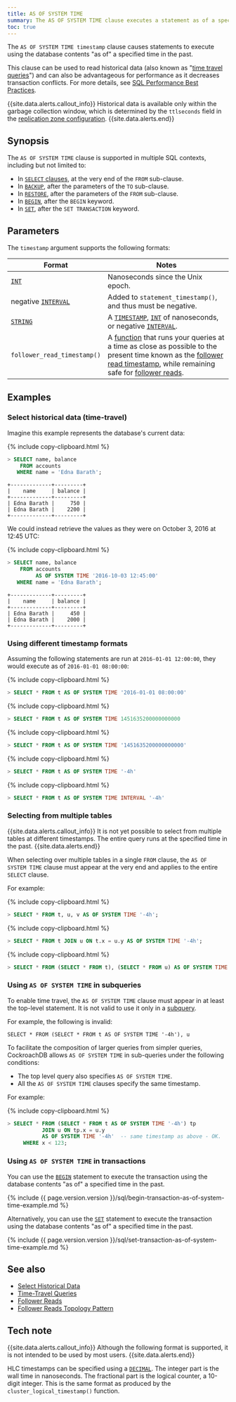 ```yaml
---
title: AS OF SYSTEM TIME
summary: The AS OF SYSTEM TIME clause executes a statement as of a specified time.
toc: true
---
```


The `AS OF SYSTEM TIME timestamp` clause causes statements to execute
using the database contents "as of" a specified time in the past.

This clause can be used to read historical data (also known as "[time
travel queries](https://www.cockroachlabs.com/blog/time-travel-queries-select-witty_subtitle-the_future/)") and can also be advantageous for performance as it decreases
transaction conflicts. For more details, see [SQL Performance Best
Practices](performance-best-practices-overview.html#use-as-of-system-time-to-decrease-conflicts-with-long-running-queries).

{{site.data.alerts.callout_info}}
Historical data is available only within the garbage collection window, which is determined by the `ttlseconds` field in the [replication zone configuration](configure-replication-zones.html).
{{site.data.alerts.end}}

## Synopsis

The `AS OF SYSTEM TIME` clause is supported in multiple SQL contexts,
including but not limited to:

- In [`SELECT` clauses](select-clause.html), at the very end of the `FROM` sub-clause.
- In [`BACKUP`](backup.html), after the parameters of the `TO` sub-clause.
- In [`RESTORE`](restore.html), after the parameters of the `FROM` sub-clause.
- In [`BEGIN`](begin-transaction.html), after the `BEGIN` keyword.
- In [`SET`](set-transaction.html), after the `SET TRANSACTION` keyword.

## Parameters

The `timestamp` argument supports the following formats:

Format | Notes
---|---
[`INT`](int.html) | Nanoseconds since the Unix epoch.
negative [`INTERVAL`](interval.html) | Added to `statement_timestamp()`, and thus must be negative.
[`STRING`](string.html) | A [`TIMESTAMP`](timestamp.html), [`INT`](int.html) of nanoseconds, or negative [`INTERVAL`](interval.html).
`follower_read_timestamp()`| A [function](functions-and-operators.html) that runs your queries at a time as close as possible to the present time known as the [follower read timestamp](follower-reads.html#run-queries-that-use-follower-reads), while remaining safe for [follower reads](follower-reads.html).

## Examples

### Select historical data (time-travel)

Imagine this example represents the database's current data:

{% include copy-clipboard.html %}
~~~ sql
> SELECT name, balance
    FROM accounts
   WHERE name = 'Edna Barath';
~~~
~~~
+-------------+---------+
|    name     | balance |
+-------------+---------+
| Edna Barath |     750 |
| Edna Barath |    2200 |
+-------------+---------+
~~~

We could instead retrieve the values as they were on October 3, 2016 at 12:45 UTC:

{% include copy-clipboard.html %}
~~~ sql
> SELECT name, balance
    FROM accounts
         AS OF SYSTEM TIME '2016-10-03 12:45:00'
   WHERE name = 'Edna Barath';
~~~
~~~
+-------------+---------+
|    name     | balance |
+-------------+---------+
| Edna Barath |     450 |
| Edna Barath |    2000 |
+-------------+---------+
~~~


### Using different timestamp formats

Assuming the following statements are run at `2016-01-01 12:00:00`, they would execute as of `2016-01-01 08:00:00`:

{% include copy-clipboard.html %}
~~~ sql
> SELECT * FROM t AS OF SYSTEM TIME '2016-01-01 08:00:00'
~~~

{% include copy-clipboard.html %}
~~~ sql
> SELECT * FROM t AS OF SYSTEM TIME 1451635200000000000
~~~

{% include copy-clipboard.html %}
~~~ sql
> SELECT * FROM t AS OF SYSTEM TIME '1451635200000000000'
~~~

{% include copy-clipboard.html %}
~~~sql
> SELECT * FROM t AS OF SYSTEM TIME '-4h'
~~~

{% include copy-clipboard.html %}
~~~ sql
> SELECT * FROM t AS OF SYSTEM TIME INTERVAL '-4h'
~~~

### Selecting from multiple tables

{{site.data.alerts.callout_info}}
It is not yet possible to select from multiple tables at different timestamps. The entire query runs at the specified time in the past.
{{site.data.alerts.end}}

When selecting over multiple tables in a single `FROM` clause, the `AS
OF SYSTEM TIME` clause must appear at the very end and applies to the
entire `SELECT` clause.

For example:

{% include copy-clipboard.html %}
~~~sql
> SELECT * FROM t, u, v AS OF SYSTEM TIME '-4h';
~~~

{% include copy-clipboard.html %}
~~~sql
> SELECT * FROM t JOIN u ON t.x = u.y AS OF SYSTEM TIME '-4h';
~~~

{% include copy-clipboard.html %}
~~~sql
> SELECT * FROM (SELECT * FROM t), (SELECT * FROM u) AS OF SYSTEM TIME '-4h';
~~~

### Using `AS OF SYSTEM TIME` in subqueries

To enable time travel, the `AS OF SYSTEM TIME` clause must appear in
at least the top-level statement. It is not valid to use it only in a
[subquery](subqueries.html).

For example, the following is invalid:

~~~
SELECT * FROM (SELECT * FROM t AS OF SYSTEM TIME '-4h'), u
~~~

To facilitate the composition of larger queries from simpler queries,
CockroachDB allows `AS OF SYSTEM TIME` in sub-queries under the
following conditions:

- The top level query also specifies `AS OF SYSTEM TIME`.
- All the `AS OF SYSTEM TIME` clauses specify the same timestamp.

For example:

{% include copy-clipboard.html %}
~~~sql
> SELECT * FROM (SELECT * FROM t AS OF SYSTEM TIME '-4h') tp
           JOIN u ON tp.x = u.y
           AS OF SYSTEM TIME '-4h'  -- same timestamp as above - OK.
     WHERE x < 123;
~~~

### Using `AS OF SYSTEM TIME` in transactions

You can use the [`BEGIN`](begin-transaction.html) statement to execute the transaction using the database contents "as of" a specified time in the past.

{% include {{ page.version.version }}/sql/begin-transaction-as-of-system-time-example.md %}

Alternatively, you can use the [`SET`](set-transaction.html) statement to execute the transaction using the database contents "as of" a specified time in the past.

{% include {{ page.version.version }}/sql/set-transaction-as-of-system-time-example.md %}

## See also

- [Select Historical Data](select-clause.html#select-historical-data-time-travel)
- [Time-Travel Queries](https://www.cockroachlabs.com/blog/time-travel-queries-select-witty_subtitle-the_future/)
- [Follower Reads](follower-reads.html)
- [Follower Reads Topology Pattern](topology-follower-reads.html)

## Tech note

{{site.data.alerts.callout_info}}
Although the following format is supported, it is not intended to be used by most users.
{{site.data.alerts.end}}

HLC timestamps can be specified using a [`DECIMAL`](decimal.html). The
integer part is the wall time in nanoseconds. The fractional part is
the logical counter, a 10-digit integer. This is the same format as
produced by the `cluster_logical_timestamp()` function.
